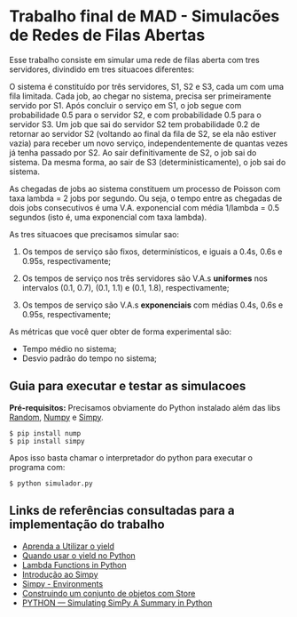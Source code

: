 # Trabalho final de MAD - Simulacões de Redes de Filas Abertas

Esse trabalho consiste em simular uma rede de filas aberta com tres servidores, divindido em tres situacoes diferentes:

O sistema é constituído por três servidores, S1, S2 e S3, cada um com uma fila limitada. Cada job, ao chegar no sistema, precisa ser primeiramente servido por S1. Após concluir o serviço em S1, o job segue com probabilidade 0.5 para o servidor S2, e com probabilidade 0.5 para o servidor S3. Um job que sai do servidor S2 tem probabilidade 0.2 de retornar ao servidor S2 (voltando ao final da fila de S2, se ela não estiver vazia) para receber um novo serviço, independentemente de quantas vezes já tenha passado por S2. Ao sair definitivamente de S2, o job sai do sistema. Da mesma forma, ao sair de S3 (deterministicamente), o job sai do sistema.

As chegadas de jobs ao sistema constituem um processo de Poisson com taxa lambda = 2 jobs por segundo. Ou seja, o tempo entre as chegadas de dois jobs consecutivos é uma V.A. exponencial com média 1/lambda = 0.5 segundos (isto é, uma exponencial com taxa lambda).

As tres situacoes que precisamos simular sao:

1) Os tempos de serviço são fixos, determinísticos, e iguais a 0.4s, 0.6s e 0.95s, respectivamente;

2) Os tempos de serviço nos três servidores são V.A.s **uniformes** nos intervalos (0.1, 0.7), (0.1, 1.1) e (0.1, 1.8), respectivamente;

3) Os tempos de serviço são V.A.s **exponenciais** com médias 0.4s, 0.6s e 0.95s, respectivamente;

As métricas que você quer obter de forma experimental são:

- Tempo médio no sistema;
- Desvio padrão do tempo no sistema;

## Guia para executar e testar as simulacoes

**Pré-requisitos:** Precisamos obviamente do Python instalado além das libs [Random](https://docs.python.org/2/library/random.html), [Numpy](http://www.numpy.org/) e [Simpy](https://simpy.readthedocs.io/en/latest/contents.html).


```
$ pip install nump
$ pip install simpy
```

Apos isso basta chamar o interpretador do python para executar o programa com:

```
$ python simulador.py
```

## Links de referências consultadas para a implementação do trabalho

- [Aprenda a Utilizar o yield](https://awari.com.br/python-aprenda-a-utilizar-o-yield-para-otimizar-seu-codigo/)
- [Quando usar o yield no Python ](https://medium.com/@bernardo.costa/quando-usar-o-yield-no-python-ebae18b144ba)
- [Lambda Functions in Python](https://www.w3schools.com/python/python_lambda.asp)
- [Introdução ao Simpy](https://simpy.livrosimulacao.eng.br/parte-i-introducao/criando_as_primeiras_entidades)
- [Simpy - Environments](https://simpy.readthedocs.io/en/latest/topical_guides/environments.html)
- [Construindo um conjunto de objetos com Store](https://simpy.livrosimulacao.eng.br/parte-i-introducao/selecionando_um_recurso_especifico_para_um_processo)
- [PYTHON — Simulating SimPy A Summary in Python](https://laxfed.dev/python-simulating-simpy-a-summary-in-python-4bc1dc7c5930)